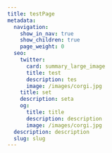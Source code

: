 ```yaml
---
title: testPage
metadata:
  navigation:
    show_in_nav: true
    show_children: true
    page_weight: 0
  seo:
    twitter:
      card: summary_large_image
      title: test
      description: tes
      image: /images/corgi.jpg
    title: set
    description: seta
    og:
      title: title
      description: description
      image: /images/corgi.jpg
  description: description
  slug: slug
---
```

